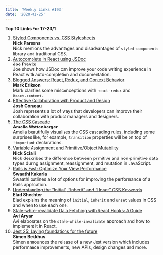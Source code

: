 ```yaml
---
title: 'Weekly Links #193'
date: '2020-01-25'
---
```


**Top 10 Links For 17-23/1**

1. [Styled Components vs. CSS Stylesheets](https://dev.to/nickparsons/styled-components-vs-css-stylesheets-5cho)  
   **Nick Parsons**  
   Nick mentions the advantages and disadvantages of `styled-components` library and traditional CSS.
2. [Autocomplete in React using JSDoc](https://www.javascriptjanuary.com/blog/autocomplete-in-react-using-jsdoc)  
   **Joe Previte**  
   Joe shows how JSDoc can improve your code writing experience in React with auto-completion and documentation.
3. [Blogged Answers: React, Redux, and Context Behavior](https://blog.isquaredsoftware.com/2020/01/blogged-answers-react-redux-and-context-behavior/)  
   **Mark Erikson**  
   Mark clarifies some misconceptions with `react-redux` and `React.content`.
4. [Effective Collaboration with Product and Design](https://www.joshwcomeau.com/posts/effective-collaboration/)  
   **Josh Comeau**  
   Josh represents a lot of ways that developers can improve their collaboration with product managers and designers.
5. [The CSS Cascade](https://wattenberger.com/blog/css-cascade)  
   **Amelia Wattenberger**  
   Amelia beautifully visualizes the CSS cascading rules, including some surprises like, for example, `transition` properties will be on top of `!important` declarations.
6. [Variable Assignment and Primitive/Object Mutability](https://typeofnan.dev/variable-assignment-primitive-object-mutation/)  
   **Nick Scialli**  
   Nick describes the difference between primitive and non-primitive data types during assignment, reassignment, and mutation in JavaScript.
7. [Rails is Fast: Optimize Your View Performance](https://blog.appsignal.com/2020/01/22/rails-is-fast-optimize-your-view-performance.html)  
   **Swaathi Kakarla**  
   Swaathi outlines a lot of options for improving the performance of a Rails application.
8. [Understanding the “Initial”, “Inherit” and “Unset” CSS Keywords](https://medium.com/@elad/understanding-the-initial-inherit-and-unset-css-keywords-2d70b7121695)  
   **Elad Shechter**  
   Elad explains the meaning of `initial`, `inherit` and `unset` values in CSS and when to use each one.
9. [Stale-while-revalidate Data Fetching with React Hooks: A Guide](https://www.toptal.com/react-hooks/stale-while-revalidate)  
   **Avi Aryan**  
   Avi elaborates on the `stale-while-invalidate` approach and how to implement it in React.
10. [Jest 25: Laying foundations for the future](https://jestjs.io/blog/2020/01/21/jest-25)  
    **Simen Bekkhus**  
    Simen announces the release of a new Jest version which includes performance improvements, new APIs, design changes and more.
